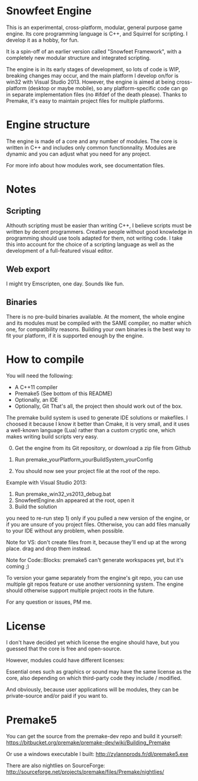 Snowfeet Engine
====================

This is an experimental, cross-platform, modular, general purpose game engine.
Its core programming language is C++, and Squirrel for scripting.
I develop it as a hobby, for fun.

It is a spin-off of an earlier version called "Snowfeet Framework",
with a completely new modular structure and integrated scripting.

The engine is in its early stages of development, so lots of code is WIP,
breaking changes may occur, and the main platform I develop on/for is win32 with Visual Studio 2013.
However, the engine is aimed at being cross-platform (desktop or maybe mobile),
so any platform-specific code can go in separate implementation files (no #ifdef of the death please).
Thanks to Premake, it's easy to maintain project files for multiple platforms.

Engine structure
=================

The engine is made of a core and any number of modules.
The core is written in C++ and includes only common functionnality.
Modules are dynamic and you can adjust what you need for any project.

For more info about how modules work, see documentation files.


Notes
=====

Scripting
---------
Althouth scripting must be easier than writing C++, I believe scripts must be written by decent programmers.
Creative people without good knowledge in programming should use tools adapted for them, not writing code.
I take this into account for the choice of a scripting language as well as the development of a full-featured visual editor.


Web export
----------
I might try Emscripten, one day. Sounds like fun.


Binaries
--------
There is no pre-build binaries available.
At the moment, the whole engine and its modules must be compiled with the SAME
compiler, no matter which one, for compatibility reasons.
Building your own binaries is the best way to fit your platform,
if it is supported enough by the engine.


How to compile
=============

You will need the following:
- A C++11 compiler
- Premake5 (See bottom of this README)
- Optionally, an IDE
- Optionally, Git
That's all, the project then should work out of the box.

The premake build system is used to generate IDE solutions or makefiles.
I choosed it because I know it better than Cmake, it is very small,
and it uses a well-known language (Lua) rather than a custom cryptic one,
which makes writing build scripts very easy.

0) Get the engine from its Git repository, or download a zip file from Github

1) Run premake_yourPlatform_yourBuildSystem_yourConfig
2) You should now see your project file at the root of the repo.

Example with Visual Studio 2013:
1) Run premake_win32_vs2013_debug.bat
2) SnowfeetEngine.sln appeared at the root, open it
3) Build the solution

you need to re-run step 1) only if you pulled a new version of the engine,
or if you are unsure of you project files. Otherwise, you can add files
manually to your IDE without any problem, when possible.

Note for VS: don't create files from it, because they'll end up at the wrong place.
drag and drop them instead.

Note for Code::Blocks: premake5 can't generate workspaces yet, but it's coming ;) 

To version your game separately from the engine's git repo, you can use multiple
git repos feature or use another versionning system.
The engine should otherwise support multiple project roots in the future.

For any question or issues, PM me.

License
========

I don't have decided yet which license the engine should have, but you guessed
that the core is free and open-source.

However, modules could have different licenses:

Essential ones such as graphics or sound may have the same license as the core,
also depending on which third-party code they include / modified.

And obviously, because user applications will be modules,
they can be private-source and/or paid if you want to.


Premake5
========

You can get the source from the premake-dev repo and build it yourself:
https://bitbucket.org/premake/premake-dev/wiki/Building_Premake

Or use a windows executable I built:
http://zylannprods.fr/dl/premake5.exe

There are also nightlies on SourceForge:
http://sourceforge.net/projects/premake/files/Premake/nightlies/
